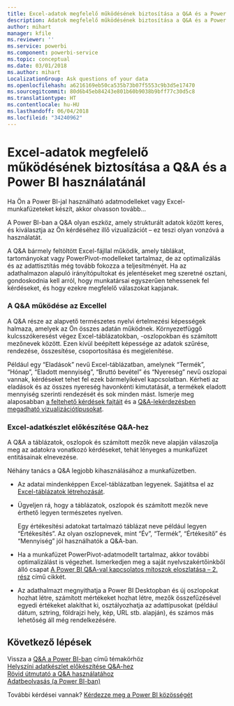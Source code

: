 ```yaml
---
title: Excel-adatok megfelelő működésének biztosítása a Q&A és a Power BI használatánál
description: Adatok megfelelő működésének biztosítása a Q&A és a Power BI használatánál
author: mihart
manager: kfile
ms.reviewer: ''
ms.service: powerbi
ms.component: powerbi-service
ms.topic: conceptual
ms.date: 03/01/2018
ms.author: mihart
LocalizationGroup: Ask questions of your data
ms.openlocfilehash: a6216169eb50ca535b73b07f5553c9b3d5e17470
ms.sourcegitcommit: 80d6b45eb84243e801b60b9038b9bff77c30d5c8
ms.translationtype: HT
ms.contentlocale: hu-HU
ms.lasthandoff: 06/04/2018
ms.locfileid: "34240962"
---
```

# <a name="how-to-make-your-excel-data-work-well-with-qa-in-power-bi"></a>Excel-adatok megfelelő működésének biztosítása a Q&A és a Power BI használatánál
Ha Ön a Power BI-jal használható adatmodelleket vagy Excel-munkafüzeteket készít, akkor olvasson tovább...

A Power BI-ban a Q&A olyan eszköz, amely strukturált adatok között keres, és kiválasztja az Ön kérdéséhez illő vizualizációt – ez teszi olyan vonzóvá a használatát.   

A Q&A bármely feltöltött Excel-fájllal működik, amely táblákat, tartományokat vagy PowerPivot-modelleket tartalmaz, de az optimalizálás és az adattisztítás még tovább fokozza a teljesítményét.  Ha az adathalmazon alapuló irányítópultokat és jelentéseket meg szeretné osztani, gondoskodnia kell arról, hogy munkatársai egyszerűen tehessenek fel kérdéseket, és hogy ezekre megfelelő válaszokat kapjanak.

### <a name="how-qa-works-with-excel"></a>A Q&A működése az Excellel
A Q&A része az alapvető természetes nyelvi értelmezési képességek halmaza, amelyek az Ön összes adatán működnek. Környezetfüggő kulcsszókeresést végez Excel-táblázatokban, -oszlopokban és számított mezőnevek között. Ezen kívül beépített képessége az adatok szűrése, rendezése, összesítése, csoportosítása és megjelenítése. 

Például egy “Eladások” nevű Excel-táblázatban, amelynek “Termék”, “Hónap”, “Eladott mennyiség”, “Bruttó bevétel” és “Nyereség” nevű oszlopai vannak, kérdéseket tehet fel ezek bármelyikével kapcsolatban.  Kérheti az eladások és az összes nyereség havonkénti kimutatását, a termékek eladott mennyiség szerinti rendezését és sok minden mást. Ismerje meg alaposabban [a feltehető kérdések fajtáit](power-bi-q-and-a.md) és a [Q&A-lekérdezésben megadható vizualizációtípusokat](power-bi-visualization-types-for-reports-and-q-and-a.md).

### <a name="prepare-an-excel-dataset-for-qa"></a>Excel-adatkészlet előkészítése Q&A-hez
A Q&A a táblázatok, oszlopok és számított mezők neve alapján válaszolja meg az adatokra vonatkozó kérdéseket, tehát lényeges a munkafüzet entitásainak elnevezése.

Néhány tanács a Q&A legjobb kihasználásához a munkafüzetben.

* Az adatai mindenképpen Excel-táblázatban legyenek. Sajátítsa el az [Excel-táblázatok létrehozását](https://support.office.com/article/Create-an-Excel-table-in-a-worksheet-e81aa349-b006-4f8a-9806-5af9df0ac664?ui=en-US&rs=en-US&ad=US).
* Ügyeljen rá, hogy a táblázatok, oszlopok és számított mezők neve érthető legyen természetes nyelven.
  
  Egy értékesítési adatokat tartalmazó táblázat neve például legyen “Értékesítés”. Az olyan oszlopnevek, mint “Év”, “Termék”, “Értékesítő” és “Mennyiség” jól használhatók a Q&A-ban.

* Ha a munkafüzet PowerPivot-adatmodellt tartalmaz, akkor további optimalizálást is végezhet. Ismerkedjen meg a saját nyelvszakértőinkből álló csapat [A Power BI Q&A-val kapcsolatos mítoszok eloszlatása – 2. rész](http://blogs.msdn.com/b/powerbi/archive/2014/02/27/demystifying-power-bi-q-amp-a-part-2.aspx) című cikkét.

* Az adathalmazt megnyithatja a Power BI Desktopban és új oszlopokat hozhat létre, számított mértékeket hozhat létre, mezők összefűzésével egyedi értékeket alakíthat ki, osztályozhatja az adattípusokat (például dátum, sztring, földrajzi hely, kép, URL stb. alapján), és számos más lehetőség áll még rendelkezésére.

## <a name="next-steps"></a>Következő lépések
Vissza a [Q&A a Power BI-ban](power-bi-q-and-a.md) című témakörhöz  
[Helyszíni adatkészlet előkészítése Q&A-hez](service-q-and-a-direct-query.md)   
[Rövid útmutató a Q&A használatához](power-bi-visualization-introduction-to-q-and-a.md)  
[Adatbeolvasás (a Power BI-ban)](service-get-data.md)  

További kérdései vannak? [Kérdezze meg a Power BI közösségét](http://community.powerbi.com/)

